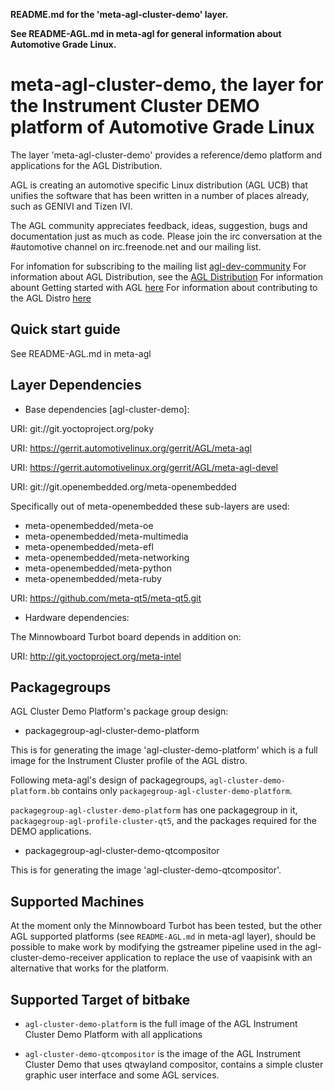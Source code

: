 **README.md for the 'meta-agl-cluster-demo' layer.**

**See README-AGL.md in meta-agl for general information about Automotive Grade Linux.**


meta-agl-cluster-demo, the layer for the Instrument Cluster DEMO platform of Automotive Grade Linux
=================================================================================

The layer 'meta-agl-cluster-demo' provides a reference/demo platform and
applications for the AGL Distribution.

AGL is creating an automotive specific Linux distribution (AGL UCB) that unifies
the software that has been written in a number of places already,
such as GENIVI and Tizen IVI.

The AGL community appreciates feedback, ideas, suggestion, bugs and
documentation just as much as code. Please join the irc conversation
at the #automotive channel on irc.freenode.net and our mailing list.

For infomation for subscribing to the mailing list
    [agl-dev-community](https://lists.automotivelinux.org/g/agl-dev-community)
For information about AGL Distribution, see the
    [AGL Distribution](https://wiki.automotivelinux.org/agl-distro)
For information abount Getting started with AGL
    [here](https://wiki.automotivelinux.org/start/getting-started)
For information about contributing to the AGL Distro
    [here](https://wiki.automotivelinux.org/agl-distro/contributing)


Quick start guide
-----------------
See README-AGL.md in meta-agl


Layer Dependencies
------------------

* Base dependencies [agl-cluster-demo]:

URI: git://git.yoctoproject.org/poky

URI: https://gerrit.automotivelinux.org/gerrit/AGL/meta-agl

URI: https://gerrit.automotivelinux.org/gerrit/AGL/meta-agl-devel

URI: git://git.openembedded.org/meta-openembedded

Specifically out of meta-openembedded these sub-layers are used:

 - meta-openembedded/meta-oe
 - meta-openembedded/meta-multimedia
 -  meta-openembedded/meta-efl
 -  meta-openembedded/meta-networking
 -  meta-openembedded/meta-python
 -  meta-openembedded/meta-ruby

URI: https://github.com/meta-qt5/meta-qt5.git

* Hardware dependencies:

The Minnowboard Turbot board depends in addition on:

URI: http://git.yoctoproject.org/meta-intel


Packagegroups
-------------

AGL Cluster Demo Platform's package group design:

* packagegroup-agl-cluster-demo-platform

This is for generating the image 'agl-cluster-demo-platform' which is a full
image for the Instrument Cluster profile of the AGL distro.

Following meta-agl's design of packagegroups, ``agl-cluster-demo-platform.bb``
contains only ``packagegroup-agl-cluster-demo-platform``.

``packagegroup-agl-cluster-demo-platform`` has one packagegroup in it,
``packagegroup-agl-profile-cluster-qt5``, and the packages required for the DEMO
applications.

* packagegroup-agl-cluster-demo-qtcompositor

This is for generating the image 'agl-cluster-demo-qtcompositor'.

Supported Machines
------------------

At the moment only the Minnowboard Turbot has been tested, but the other
AGL supported platforms (see `README-AGL.md` in meta-agl layer), should be
possible to make work by modifying the gstreamer pipeline used in the
agl-cluster-demo-receiver application to replace the use of vaapisink with
an alternative that works for the platform.

Supported Target of bitbake
------------------------

* `agl-cluster-demo-platform` is the full image of the AGL Instrument Cluster
Demo Platform with all applications

* `agl-cluster-demo-qtcompositor` is the image of the AGL Instrument Cluster
Demo that uses qtwayland compositor, contains a simple cluster graphic user
interface and some AGL services.
